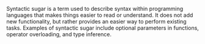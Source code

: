 Syntactic sugar is a term used to describe syntax within programming languages that makes things easier to read or understand. It does not add new functionality, but rather provides an easier way to perform existing tasks. Examples of syntactic sugar include optional parameters in functions, operator overloading, and type inference.
